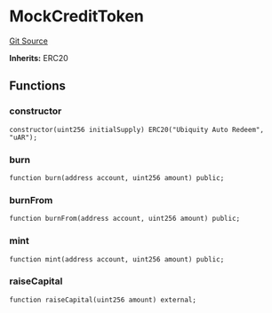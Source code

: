 # MockCreditToken
[Git Source](https://github.com/tungbq/ubiquity-dollar/blob/021a1767655c717ff939fd1e4c995d537ff29f07/src/dollar/mocks/MockCreditToken.sol)

**Inherits:**
ERC20


## Functions
### constructor


```solidity
constructor(uint256 initialSupply) ERC20("Ubiquity Auto Redeem", "uAR");
```

### burn


```solidity
function burn(address account, uint256 amount) public;
```

### burnFrom


```solidity
function burnFrom(address account, uint256 amount) public;
```

### mint


```solidity
function mint(address account, uint256 amount) public;
```

### raiseCapital


```solidity
function raiseCapital(uint256 amount) external;
```

